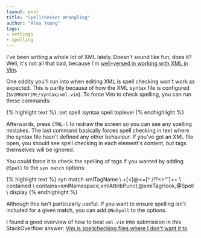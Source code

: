 ```yaml
---
layout: post
title: "Spellchecker Wrangling"
author: "Alex Young"
tags: 
- settings
- spelling
---
```


I've been writing a whole lot of XML lately.  Doesn't sound like fun, does it?  Well, it's not all that bad, because I'm [well-versed in working with XML in Vim](http://usevim.com/2013/03/01/vim-101-text-objects-for-html/).

One oddity you'll run into when editing XML is spell checking won't work as expected.  This is partly because of how the XML syntax file is configured (`$VIMRUNTIME/syntax/xml.vim`).  To force Vim to check spelling, you can run these commands:

{% highlight text %}
:set spell
:syntax spell toplevel
{% endhighlight %}

Afterwards, press `CTRL-l` to redraw the screen so you can see any spelling mistakes.  The last command basically forces spell checking in text where the syntax file hasn't defined any other behaviour.  If you've got an XML file open, you should see spell checking in each element's content, but tags themselves will be ignored.

You could force it to check the spelling of tags if you wanted by adding `@Spell` to the `syn match` options:

{% highlight text %}
syn match   xmlTagName
    \ +[<]\@<=[^ /!?<>"']\++
    \ contained
    \ contains=xmlNamespace,xmlAttribPunct,@xmlTagHook,@Spell
    \ display
{% endhighlight %}

Although this isn't particularly useful.  If you want to ensure spelling isn't included for a given match, you can add `@NoSpell` to the options.

I found a good overview of how to beat `xml.vim` into submission in this StackOverflow answer: [Vim is spellchecking files where I don't want it to](http://superuser.com/a/505354).
